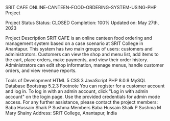 SRIT CAFE
ONLINE-CANTEEN-FOOD-ORDERING-SYSTEM-USING-PHP Project

Project Status
Status: CLOSED
Completion: 100%
Updated on: May 27th, 2023

Project Description
SRIT CAFE is an online canteen food ordering and management system based on a case scenario at SRIT College in Anantapur. This system has two main groups of users: customers and administrators. Customers can view the shop and menu list, add items to the cart, place orders, make payments, and view their order history. Administrators can edit shop information, manage menus, handle customer orders, and view revenue reports.

Tools of Development
HTML 5
CSS 3
JavaScript
PHP 8.0.9
MySQL Database
Bootstrap 5.2.3
Footnote
You can register for a customer account and log in. To log in with an admin account, click "Log in with admin account" on the login page. Use the provided credentials for admin mode access.
For any further assistance, please contact the project members:
Baba Hussain Shaik
P Sushma
Members
Baba Hussain Shaik
P Sushma
M Mary Shainy
Address: SRIT College, Anantapur, India





